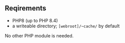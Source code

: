 ## Reqirements

* PHP8 (up to PHP 8.4)
* a writeable directory; `[webroot]/~cache/` by default

No other PHP module is needed.

